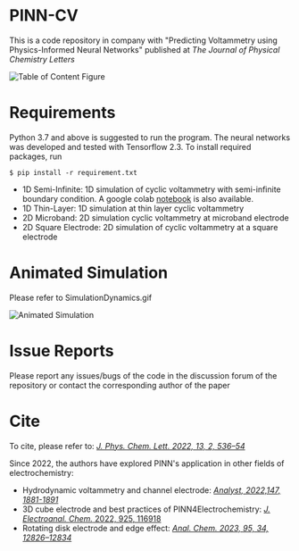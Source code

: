 # PINN-CV
 
This is a code repository in company with "Predicting Voltammetry using Physics-Informed Neural Networks" published at *The Journal of Physical Chemistry Letters* 

![Table of Content Figure](TOC.png)

# Requirements
Python 3.7 and above is suggested to run the program. The neural networks was developed and tested with Tensorflow 2.3. To install required packages, run

```
$ pip install -r requirement.txt

```



* 1D Semi-Infinite: 1D simulation of cyclic voltammetry with semi-infinite boundary condition. A google colab [notebook](https://colab.research.google.com/drive/1INxP7QSkizQmNi9Dnx3AtU2XyFa8CDfx?usp=sharing) is also available. 
* 1D Thin-Layer: 1D simulation at thin layer cyclic voltammetry
* 2D Microband: 2D simulation cyclic voltammetry at microband electrode
* 2D Square Electrode: 2D simulation of cyclic voltammetry at a square electrode


# Animated Simulation
Please refer to SimulationDynamics.gif 

![Animated Simulation](SimulationDynamics.gif)

# Issue Reports
Please report any issues/bugs of the code in the discussion forum of the repository or contact the corresponding author of the paper


# Cite
To cite, please refer to:
[*J. Phys. Chem. Lett. 2022, 13, 2, 536–54*](https://pubs.acs.org/doi/abs/10.1021/acs.jpclett.1c04054)

Since 2022, the authors have explored PINN's application in other fields of electrochemistry:
* Hydrodynamic voltammetry and channel electrode: [*Analyst, 2022,147, 1881-1891*](https://doi.org/10.1039/D2AN00456A)
* 3D cube electrode and best practices of PINN4Electrochemistry: [*J. Electroanal. Chem.* 2022, 925, 116918](https://doi.org/10.1016/j.jelechem.2022.116918)
* Rotating disk electrode and edge effect: [*Anal. Chem. 2023, 95, 34, 12826–12834*](https://doi.org/10.1021/acs.analchem.3c01936)


